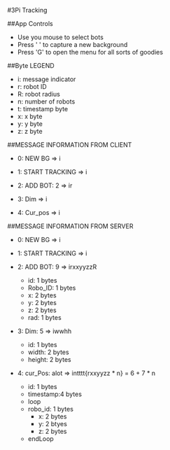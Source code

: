 #3Pi Tracking

##App Controls
* Use you mouse to select bots
* Press ' '<Space> to capture a new background
* Press 'G' to open the menu for all sorts of goodies


##Byte LEGEND
* i:  message indicator
* r:  robot ID
* R:  robot radius
* n:  number of robots
* t:  timestamp byte
* x:  x byte
* y:  y byte
* z:  z byte

##MESSAGE INFORMATION FROM CLIENT
* 0:  NEW BG                => i

* 1:  START TRACKING        => i

* 2:  ADD BOT:  2           => ir

* 3:  Dim                   => i

* 4:  Cur_pos               => i


##MESSAGE INFORMATION FROM SERVER
* 0:  NEW BG                => i

* 1:  START TRACKING        => i

* 2:  ADD BOT:  9           => irxxyyzzR
    * id:       1 bytes
    * Robo_ID:  1 bytes
    * x:        2 bytes
    * y:        2 bytes
    * z:        2 bytes
    * rad:      1 bytes

* 3:  Dim:      5           => iwwhh
    * id:       1 bytes
    * width:    2 bytes
    * height:   2 bytes

* 4:  cur_Pos:  alot        => intttt{rxxyyzz * n} = 6 + 7 * n
    * id:       1 bytes
    * timestamp:4 bytes
    * loop
    * robo_id: 1 bytes
        * x:       2 bytes
        * y:       2 btyes
        * z:       2 bytes
    * endLoop
